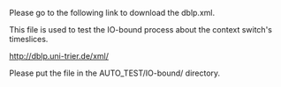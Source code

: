 Please go to the following link to download the dblp.xml.

This file is used to test the IO-bound process about the context switch's timeslices.

http://dblp.uni-trier.de/xml/

Please put the file in the AUTO_TEST/IO-bound/ directory.
